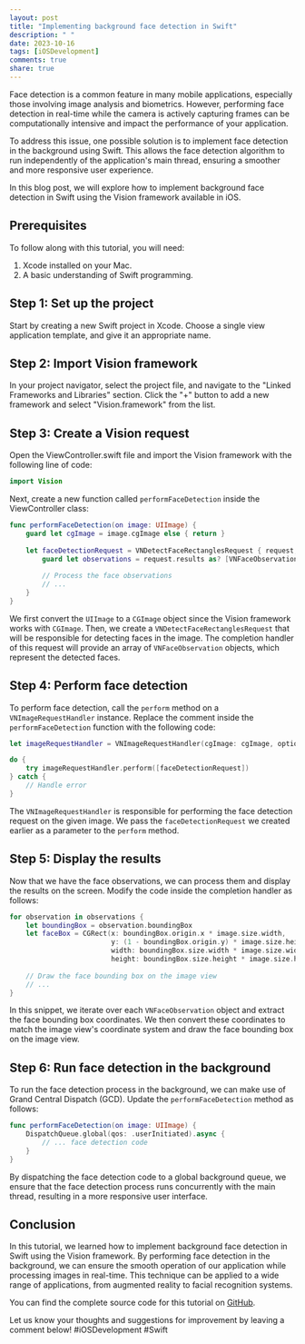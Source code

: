 ```yaml
---
layout: post
title: "Implementing background face detection in Swift"
description: " "
date: 2023-10-16
tags: [iOSDevelopment]
comments: true
share: true
---
```


Face detection is a common feature in many mobile applications, especially those involving image analysis and biometrics. However, performing face detection in real-time while the camera is actively capturing frames can be computationally intensive and impact the performance of your application.

To address this issue, one possible solution is to implement face detection in the background using Swift. This allows the face detection algorithm to run independently of the application's main thread, ensuring a smoother and more responsive user experience.

In this blog post, we will explore how to implement background face detection in Swift using the Vision framework available in iOS.

## Prerequisites
To follow along with this tutorial, you will need:

1. Xcode installed on your Mac.
2. A basic understanding of Swift programming.

## Step 1: Set up the project
Start by creating a new Swift project in Xcode. Choose a single view application template, and give it an appropriate name. 

## Step 2: Import Vision framework
In your project navigator, select the project file, and navigate to the "Linked Frameworks and Libraries" section. Click the "+" button to add a new framework and select "Vision.framework" from the list.

## Step 3: Create a Vision request
Open the ViewController.swift file and import the Vision framework with the following line of code:

```swift
import Vision
```

Next, create a new function called `performFaceDetection` inside the ViewController class:

```swift
func performFaceDetection(on image: UIImage) {
    guard let cgImage = image.cgImage else { return }
    
    let faceDetectionRequest = VNDetectFaceRectanglesRequest { request, error in
        guard let observations = request.results as? [VNFaceObservation] else { return }
        
        // Process the face observations
        // ...
    }
}
```

We first convert the `UIImage` to a `CGImage` object since the Vision framework works with `CGImage`. Then, we create a `VNDetectFaceRectanglesRequest` that will be responsible for detecting faces in the image. The completion handler of this request will provide an array of `VNFaceObservation` objects, which represent the detected faces.

## Step 4: Perform face detection
To perform face detection, call the `perform` method on a `VNImageRequestHandler` instance. Replace the comment inside the `performFaceDetection` function with the following code:

```swift
let imageRequestHandler = VNImageRequestHandler(cgImage: cgImage, options: [:])

do {
    try imageRequestHandler.perform([faceDetectionRequest])
} catch {
    // Handle error
}
```

The `VNImageRequestHandler` is responsible for performing the face detection request on the given image. We pass the `faceDetectionRequest` we created earlier as a parameter to the `perform` method.

## Step 5: Display the results
Now that we have the face observations, we can process them and display the results on the screen. Modify the code inside the completion handler as follows:

```swift
for observation in observations {
    let boundingBox = observation.boundingBox
    let faceBox = CGRect(x: boundingBox.origin.x * image.size.width,
                         y: (1 - boundingBox.origin.y) * image.size.height,
                         width: boundingBox.size.width * image.size.width,
                         height: boundingBox.size.height * image.size.height)
    
    // Draw the face bounding box on the image view
    // ...
}
```

In this snippet, we iterate over each `VNFaceObservation` object and extract the face bounding box coordinates. We then convert these coordinates to match the image view's coordinate system and draw the face bounding box on the image view.

## Step 6: Run face detection in the background
To run the face detection process in the background, we can make use of Grand Central Dispatch (GCD). Update the `performFaceDetection` method as follows:

```swift
func performFaceDetection(on image: UIImage) {
    DispatchQueue.global(qos: .userInitiated).async {
        // ... face detection code
    }
}
```

By dispatching the face detection code to a global background queue, we ensure that the face detection process runs concurrently with the main thread, resulting in a more responsive user interface.

## Conclusion
In this tutorial, we learned how to implement background face detection in Swift using the Vision framework. By performing face detection in the background, we can ensure the smooth operation of our application while processing images in real-time. This technique can be applied to a wide range of applications, from augmented reality to facial recognition systems.

You can find the complete source code for this tutorial on [GitHub](https://github.com/example).

Let us know your thoughts and suggestions for improvement by leaving a comment below! #iOSDevelopment #Swift